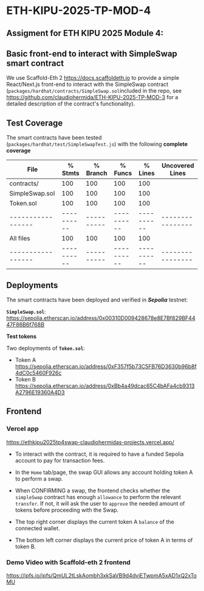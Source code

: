 # ETH-KIPU-2025-TP-MOD-4
## Assigment for ETH KIPU 2025 Module 4:
## Basic front-end to interact with SimpleSwap smart contract

We use Scaffold-Eth 2 <a href=”https://docs.scaffoldeth.io/”>https://docs.scaffoldeth.io</a> to provide a simple React/Next.js front-end to interact with the SimpleSwap contract (`packages/hardhat/contracts/SimpleSwap.sol`included in the repo, see 
<a href="https://github.com/claudiohermida/ETH-KIPU-2025-TP-MOD-3"> https://github.com/claudiohermida/ETH-KIPU-2025-TP-MOD-3 </a> for a detailed description of the contract's functionality).

## Test Coverage

The smart contracts have been tested (`packages/hardhat/test/SimpleSwapTest.js`) with the following **complete coverage**



File             |  % Stmts | % Branch |  % Funcs |  % Lines |Uncovered Lines |
-----------------|----------|----------|----------|----------|----------------|
 contracts/      |      100 |      100 |      100 |      100 |                |
  SimpleSwap.sol |      100 |      100 |      100 |      100 |                |
  Token.sol      |      100 |      100 |      100 |      100 |                |
-----------------|----------|----------|----------|----------|----------------|
All files        |      100 |      100 |      100 |      100 |                |
-----------------|----------|----------|----------|----------|----------------|
## Deployments

The smart contracts have been deployed and verified in ***Sepolia*** testnet:

  **`SimpleSwap.sol`**:
  <a href="https://sepolia.etherscan.io/address/0x00310D009428678e8E7Bf829BF4447F86B6f768B">https://sepolia.etherscan.io/address/0x00310D009428678e8E7Bf829BF4447F86B6f768B</a>

__Test tokens__

Two deployments of **`Token.sol`**:
- Token A
  <a href="https://sepolia.etherscan.io/address/0xF357f5b73C5FB76D3630b96b8f4dC0c5460F926c">https://sepolia.etherscan.io/address/0xF357f5b73C5FB76D3630b96b8f4dC0c5460F926c</a>
- Token B
  <a href="https://sepolia.etherscan.io/address/0xBb4a49dcac65C4bAFa4cb9313A2796E19360A4D3">https://sepolia.etherscan.io/address/0xBb4a49dcac65C4bAFa4cb9313A2796E19360A4D3</a>

## Frontend

### Vercel app
<a href="https://ethkipu2025tp4swap-claudiohermidas-projects.vercel.app/">https://ethkipu2025tp4swap-claudiohermidas-projects.vercel.app/</a>






- To interact with the contract, it is required to have a funded Sepolia account to pay for transaction fees.
  
- In the `Home` tab/page, the swap GUI allows any account holding token A to perform a swap. 
  
- When CONFIRMING a swap, the frontend checks whether the `simpleSwap` contract has enough `allowance` to perform the relevant `transfer`. If not, it will ask the user to `approve` the needed amount of tokens before proceeding with the Swap. 
  
- The top right corner displays the current token A `balance` of the connected wallet. 
  
- The bottom left corner displays the current price of token A in terms of token B. 



### Demo Video with Scaffold-eth 2 frontend

<a href="https://ipfs.io/ipfs/QmUL2tLskAombh3xkSaVB9d4dvjETwpmA5xAD1xQ2xToMU">https://ipfs.io/ipfs/QmUL2tLskAombh3xkSaVB9d4dvjETwpmA5xAD1xQ2xToMU</a>
